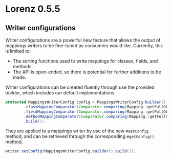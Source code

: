 Lorenz 0.5.5
============

## Writer configurations

Writer configurations are a powerful new feature that allows the output of
mappings writers to be fine-tuned as consumers would like. Currently, this
is limited to:

- The sorting functions used to write mappings for classes, fields, and
  methods.
- The API is open-ended, so there is potential for further additions to be
  made.

Writer configurations can be created fluently through use the provided
builder, which includes our default implementations.

```java
protected MappingsWriterConfig config = MappingsWriterConfig.builder()
        .classMappingComparator(Comparator.comparing(Mapping::getFullObfuscatedName))
        .fieldMappingComparator(Comparator.comparing(Mapping::getFullObfuscatedName))
        .methodMappingComparator(Comparator.comparing(Mapping::getFullObfuscatedName))
        .build();
```

They are applied to a mappings writer by use of the new `#setConfig` method,
and can be retrieved through the corresponding `#getConfig()` method.

```java
writer.setConfig(MappingsWriterConfig.builder().build());
```
